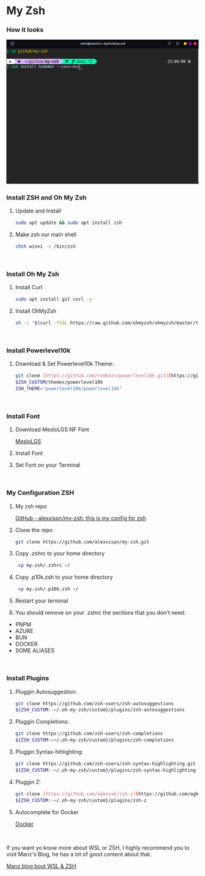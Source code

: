 # My Zsh

### How it looks

![](assets/zsh.png)
<br>

### Install ZSH and Oh My Zsh

1. Update and Install

    ```bash
    sudo apt update && sudo apt install zsh
    ```

2. Make zsh our main shell

    ```bash
    chsh winvi -s /bin/zsh
    ```

<br>

### Install Oh My Zsh

1. Install Curl

    ```bash
    sudo apt install git curl -y 
    ```

2. Install OhMyZsh

    ```bash
    sh -c "$(curl -fsSL https://raw.github.com/ohmyzsh/ohmyzsh/master/tools/install.sh)"
    ```

<br>

### Install Powerlevel10k

1. Download & Set Powerlevel10k Theme:

    ```bash
    git clone [https://github.com/romkatv/powerlevel10k.git](https://github.com/romkatv/powerlevel10k.git)
    $ZSH_CUSTOM/themes/powerlevel10k
    ZSH_THEME="powerlevel10k/powerlevel10k"
    ```
<br>

### Install Font

1. Download MesloLGS NF Font

   [MesloLGS](https://github.com/romkatv/dotfiles-public/blob/master/.local/share/fonts/NerdFonts/MesloLGS%20NF%20Regular.ttf)

2. Install Font

3. Set Font on your Terminal

<br>

### My Configuration ZSH

1. My zsh repo

   [GitHub - alexxispn/my-zsh: this is my config for zsh](https://github.com/alexxispn/my-zsh)

2. Clone the repo

   ```bash
   git clone https://github.com/alexxispn/my-zsh.git
   ```

3. Copy .zshrc to your home directory

   ```bash
    cp my-zsh/.zshrc ~/
   ```

4. Copy .p10k.zsh to your home directory

   ```bash
    cp my-zsh/.p10k.zsh ~/
   ```

5. Restart your terminal

6. You should remove on your .zshrc the sections that you don't need:
 - PNPM
 - AZURE
 - BUN
 - DOCKER
 - SOME ALIASES

<br>

### Install Plugins

1. Pluggin Autosuggestion:

    ```bash
    git clone https://github.com/zsh-users/zsh-autosuggestions
    ${ZSH_CUSTOM:-~/.oh-my-zsh/custom}/plugins/zsh-autosuggestions
    ```

2. Pluggin Completions:

    ```bash
    git clone https://github.com/zsh-users/zsh-completions
    ${ZSH_CUSTOM:=~/.oh-my-zsh/custom}/plugins/zsh-completions
    ```

3. Pluggin Syntax-hihlighting:

    ```bash
    git clone https://github.com/zsh-users/zsh-syntax-highlighting.git
    ${ZSH_CUSTOM:-~/.oh-my-zsh/custom}/plugins/zsh-syntax-highlighting
    ```

4. Pluggin Z:

    ```bash
    git clone [https://github.com/agkozak/zsh-z](https://github.com/agkozak/zsh-z)
    ${ZSH_CUSTOM:-~/.oh-my-zsh/custom}/plugins/zsh-z
    ```

5. Autocomplete for Docker

   [Docker](https://www.deploycontainers.com/2021/07/19/enable-docker-cli-autocomplete-on-linux/)

<br>

If you want yo know more about WSL or ZSH, I highly recommend you to visit Manz's Blog, he has a lot of good
content about that.

[Manz blog bout WSL & ZSH](https://terminaldelinux.com/terminal/)
